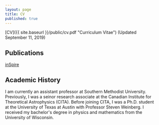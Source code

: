 ```yaml
---
layout: page
title: CV
published: true
---
```

[CV]({{ site.baseurl }}/public/cv.pdf "Curriculum Vitae") (Updated September 11, 2019)

## Publications

[inSpire](http://inspirehep.net/search?p=exactauthor%3AJoel.Meyers.1 "inSpire Publication List")

## Academic History

I am currently an assistant professor at Southern Methodist University.  Previously, I was a seinor research associate at the Canadian Institute for Theoretical Astrophysics (CITA).  Before joining CITA, I was a Ph.D. student at the University of Texas at Austin with Professor Steven Weinberg.  I received my bachelor's degree in physics and mathematics from the University of Wisconsin.
